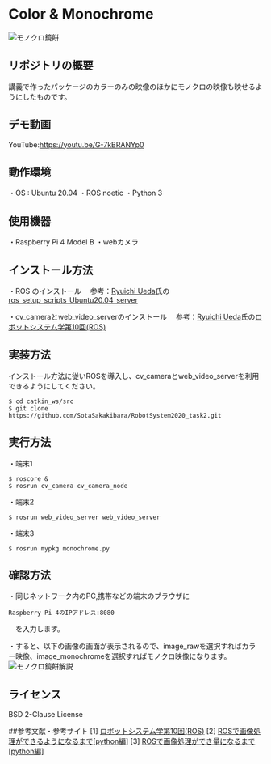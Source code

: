 # Color & Monochrome
![モノクロ鏡餅](https://user-images.githubusercontent.com/51734722/103845942-79b91080-50e0-11eb-9f83-d6c5564e5aa1.jpg)

## リポジトリの概要
講義で作ったパッケージのカラーのみの映像のほかにモノクロの映像も映せるようにしたものです。

## デモ動画
YouTube:https://youtu.be/G-7kBRANYp0

## 動作環境
・OS : Ubuntu 20.04
・ROS noetic
・Python 3

## 使用機器
・Raspberry Pi 4 Model B
・webカメラ

## インストール方法
・ROS のインストール
　参考：[Ryuichi Ueda](https://github.com/ryuichiueda)氏の[ros_setup_scripts_Ubuntu20.04_server](https://github.com/ryuichiueda/ros_setup_scripts_Ubuntu20.04_server)

・cv_cameraとweb_video_serverのインストール
　参考：[Ryuichi Ueda](https://github.com/ryuichiueda)氏の[ロボットシステム学第10回(ROS)](https://ryuichiueda.github.io/robosys2020/lesson10_ros.html)

## 実装方法
インストール方法に従いROSを導入し、cv_cameraとweb_video_serverを利用できるようにしてください。

```
$ cd catkin_ws/src
$ git clone https://github.com/SotaSakakibara/RobotSystem2020_task2.git
```

## 実行方法
・端末1 
```
$ roscore &
$ rosrun cv_camera cv_camera_node
```
・端末2
```
$ rosrun web_video_server web_video_server
```
・端末3
```
$ rosrun mypkg monochrome.py
```

## 確認方法
・同じネットワーク内のPC,携帯などの端末のブラウザに
```
Raspberry Pi 4のIPアドレス:8080
```
　を入力します。

・すると、以下の画像の画面が表示されるので、image_rawを選択すればカラー映像、image_monochromeを選択すればモノクロ映像になります。
![モノクロ鏡餅解説](https://user-images.githubusercontent.com/51734722/103847406-7d9a6200-50e3-11eb-93e3-616ed76fda58.jpg)

## ライセンス
BSD 2-Clause License

##参考文献・参考サイト
[1] [ロボットシステム学第10回(ROS)](https://ryuichiueda.github.io/robosys2020/lesson10_ros.html)
[2] [ROSで画像処理ができるようになるまで[python編]](https://qiita.com/wakaba130/items/d3a041164c316a9e7a97)
[3] [ROSで画像処理ができ量になるまで[python編]](https://qiita.com/wakaba130/items/d3a041164c316a9e7a97#%E5%8F%82%E8%80%83%E3%82%B5%E3%82%A4%E3%83%88)
